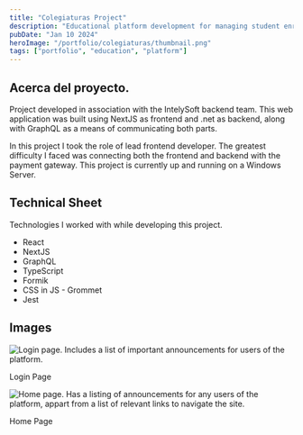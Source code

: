 ```yaml
---
title: "Colegiaturas Project"
description: "Educational platform development for managing student enrollments"
pubDate: "Jan 10 2024"
heroImage: "/portfolio/colegiaturas/thumbnail.png"
tags: ["portfolio", "education", "platform"]
---
```


## Acerca del proyecto.

Project developed in association with the IntelySoft backend team. This web application was built using NextJS as frontend and .net as backend, along with GraphQL as a means of communicating both parts.

In this project I took the role of lead frontend developer. The greatest difficulty I faced was connecting both the frontend and backend with the payment gateway. This project is currently up and running on a Windows Server.

## Technical Sheet

Technologies I worked with while developing this project.

- React
- NextJS
- GraphQL
- TypeScript
- Formik
- CSS in JS - Grommet
- Jest

## Images

![Login page. Includes a list of important announcements for users of the platform.](/img/portfolio/colegiaturas/login.png)

Login Page

![Home page. Has a listing of announcements for any users of the platform, appart from a list of relevant links to navigate the site.](/img/portfolio/colegiaturas/home.png)

Home Page

